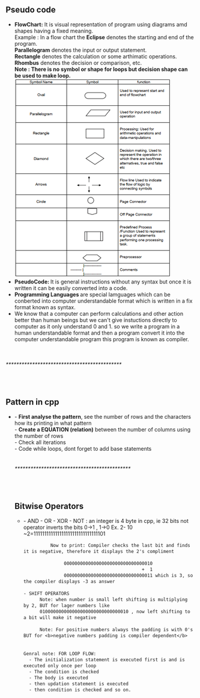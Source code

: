 <h2>Pseudo code</h2>
<ul>
  <li>
    <b>FlowChart:</b> It is visual representation of program using diagrams amd shapes having a fixed meaning.<br/>
    Example : In a flow chart the <b>Eclipse</b> denotes the starting and end of the program.<br/>
    <b>Parallelogram</b> denotes the input or output statement. <br/>
    <b>Rectangle</b> denotes the calculation or some arthimatic operations.<br />
    <b>Rhombus</b> denotes the decision or comparison, etc.<br />
    <b>Note : There is no symbol or shape for loops but decision shape can be used to make loop.</b> <br />
    <img src="flowchart.png" />
  </li>
  <li>
    <b>PseudoCode: </b> It is general instructions without any syntax but once it is written it can be easily converted into a code.
  </li>
  <li>
    <b>Programming Languages </b> are special lamguages which can be conberted into computer understandable format which is written in a fix format known as syntax.
  </li>
  <li>
    We know that a computer can perform calculations and other action better than human beings but we can't give instuctions directly to computer as it only understand 0 and 1. so we write a program in a human understandable format and then a program convert it into the computer understandable program this program is known as compiler.
  </li>
</ul>
<br/>
<h6>********************************************</h6>
<br/>
<h2>Pattern in cpp</h2>
<ul>
  <li>
     - <b>First analyse the pattern</b>, see the number of rows and the characters how its printing in what pattern<br />
     - <b>Create a EQUATION (relation)</b> between the number of columns using the number of rows <br/>
     - Check all iterations<br/>
     - Code while loops, dont forget to add base statements <br/>

<br/>
<h6>********************************************</h6>
<br/>
<h2>Bitwise Operators</h2>
<ul>
  <li>
    - AND
    - OR
    - XOR
    - NOT : an integer is 4 byte in cpp, ie 32 bits
            not operator inverts the bits 0->1 , 1->0 
            Ex. 2- 10 
                ~2=111111111111111111111111111111101

              Now to print: Compiler checks the last bit and finds it is negative, therefore it displays the 2's compliment

                   000000000000000000000000000000010
                                                +  1
                   000000000000000000000000000000011 which is 3, so the compiler displays -3 as answer

    - SHIFT OPERATORS
          Note: when number is small left shifting is multiplying by 2, BUT for lager numbers like 
          010000000000000000000000000000010 , now left shifting to a bit will make it negative

          Note: For positive numbers always the padding is with 0's BUT for <b>negative numbers padding is compiler dependent</b>   


    Genral note: FOR LOOP FLOW: 
      - The initialization statement is executed first is and is executed only once per loop
      - The condition is checked 
      - The body is executed 
      - then updation statement is executed 
      - then condition is checked and so on.                                    
  </li>
</ul>